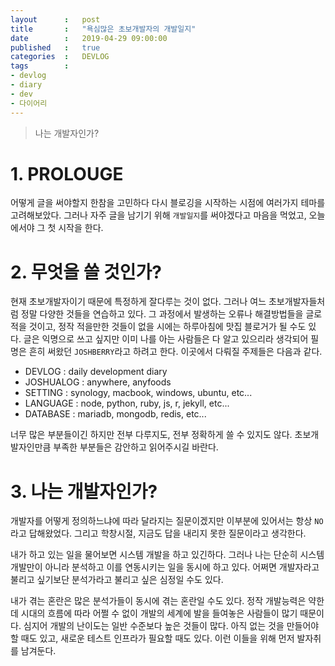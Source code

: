 ```yaml
---
layout      :   post
title       :   "욕심많은 초보개발자의 개발일지"
date        :   2019-04-29 09:00:00
published   :   true
categories  :   DEVLOG
tags        :
- devlog
- diary
- dev
- 다이어리
---
```


> 나는 개발자인가?

# 1. PROLOUGE  

어떻게 글을 써야할지 한참을 고민하다 다시 블로깅을 시작하는 시점에 여러가지 테마를 고려해보았다. 그러나 자주 글을 남기기 위해 `개발일지`를 써야겠다고 마음을 먹었고, 오늘에서야 그 첫 시작을 한다. 

# 2. 무엇을 쓸 것인가?

현재 초보개발자이기 때문에 특정하게 잘다루는 것이 없다. 그러나 여느 초보개발자들처럼 정말 다양한 것들을 연습하고 있다. 그 과정에서 발생하는 오류나 해결방법들을 글로 적을 것이고, 정작 적을만한 것들이 없을 시에는 하루아침에 맛집 블로거가 될 수도 있다. 글은 익명으로 쓰고 싶지만 이미 나를 아는 사람들은 다 알고 있으리라 생각되어 필명은 흔히 써왔던 `JOSHBERRY`라고 하려고 한다. 이곳에서 다뤄질 주제들은 다음과 같다.  

- DEVLOG    : daily development diary
- JOSHUALOG : anywhere, anyfoods
- SETTING   : synology, macbook, windows, ubuntu, etc...
- LANGUAGE  : node, python, ruby, js, r, jekyll, etc...
- DATABASE  : mariadb, mongodb, redis, etc...

너무 많은 부분들이긴 하지만 전부 다루지도, 전부 정확하게 쓸 수 있지도 않다. 초보개발자인만큼 부족한 부분들은 감안하고 읽어주시길 바란다.  

# 3. 나는 개발자인가?

개발자를 어떻게 정의하느냐에 따라 달라지는 질문이겠지만 이부분에 있어서는 항상 `NO`라고 답해왔었다. 그리고 학창시절, 지금도 답을 내리지 못한 질문이라고 생각한다.  

내가 하고 있는 일을 물어보면 시스템 개발을 하고 있긴하다. 그러나 나는 단순히 시스템 개발만이 아니라 분석하고 이를 연동시키는 일을 동시에 하고 있다. 어쩌면 개발자라고 불리고 싶기보단 분석가라고 불리고 싶은 심정일 수도 있다.  

내가 겪는 혼란은 많은 분석가들이 동시에 겪는 혼란일 수도 있다. 정작 개발능력은 약한데 시대의 흐름에 따라 어쩔 수 없이 개발의 세계에 발을 들여놓은 사람들이 많기 때문이다. 심지어 개발의 난이도는 일반 수준보다 높은 것들이 많다. 아직 없는 것을 만들어야 할 때도 있고, 새로운 테스트 인프라가 필요할 때도 있다. 이런 이들을 위해 먼저 발자취를 남겨둔다.  